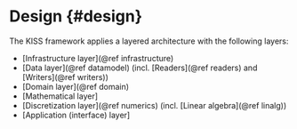 # Design {#design}

The KISS framework applies a layered architecture with the following layers:

 - [Infrastructure layer](@ref infrastructure)
 - [Data layer](@ref datamodel) (incl. [Readers](@ref readers) and [Writers](@ref writers))
 - [Domain layer](@ref domain)
 - [Mathematical layer]
 - [Discretization layer](@ref numerics) (incl. [Linear algebra](@ref linalg))
 - [Application (interface) layer]
